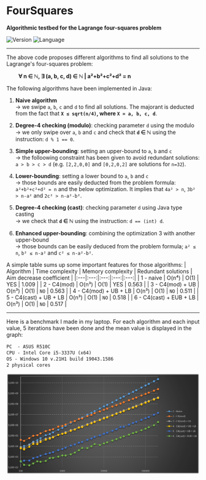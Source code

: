 # FourSquares

**Algorithmic testbed for the Lagrange four-squares problem**

![Version](https://img.shields.io/badge/Version-1.0-blue)
![Language](https://img.shields.io/badge/Language-JavaSE_1.8-green)

------

The above code proposes different algorithms to find all solutions to the Lagrange's four-squares problem:

&nbsp; &nbsp; &nbsp; &nbsp; **∀ n ∈ ℕ, ∃ (a, b, c, d) ∈ ℕ | a²+b²+c²+d² = n**

The following algorithms have been implemented in Java:

1) **Naive algorithm**<br/>→ we swipe `a`, `b`, `c` and `d` to find all solutions. The majorant is deducted from the fact that **`X ≤ sqrt(n/4)`, where `X = a, b, c, d`**.

2) **Degree-4 checking (modulo)**: checking parameter `d` using the modulo<br/>→ we only swipe over `a`, `b` and `c` and check that **`d` ∈ ℕ** using the instruction: `d % 1 == 0`.

3) **Simple upper-bounding**: setting an upper-bound to `a`, `b` and `c`<br/>→ the folloowing constraint has been given to avoid redundant solutions: `a > b > c > d` (e.g. `[2,2,0,0]` and `[0,2,0,2]` are solutions for `n=32`).

4) **Lower-bounding**: setting a lower bound to `a`, `b` and `c`<br/>→ those bounds are easily deducted from the problem formula: `a²+b²+c²+d² = n` and the below optimization. It implies that `4a² > n`, `3b² > n-a²` and `2c² > n-a²-b²`.

5) **Degree-4 checking (cast)**: checking parameter `d` using Java type casting<br/>→ we check that **`d` ∈ ℕ** using the instruction: `d == (int) d`.

6) **Enhanced upper-bounding**: combining the optimization 3 with another upper-bound<br/>→ those bounds can be easily deduced from the problem formula; `a² ≤ n`, `b² ≤ n-a²` and `c² ≤ n-a²-b²`.

A simple table sums up some important features for those algorithms:
| Algorithm | Time complexity | Memory complexity | Redundant solutions | Aim decrease coefficient |
|:---|:---:|:---:|:---:|:---:|
| 1 - naive | O(n⁴) | O(1) | YES | 1.009 |
| 2 - C4(mod) | O(n³) | O(1) | YES | 0.563 |
| 3 - C4(mod) + UB | O(n³) | O(1) | `NO` | 0.563 |
| 4 - C4(mod) + UB + LB | O(n³) | O(1) | `NO` | 0.511 |
| 5 - C4(cast) + UB + LB | O(n³) | O(1) | `NO` | 0.518 |
| 6 - C4(cast) + EUB + LB | O(n³) | O(1) | `NO` | 0.517 |

---

Here is a benchmark I made in my laptop. For each algorithm and each input value, 5 iterations have been done and the mean value is displayed in the graph:

    PC  - ASUS R510C
    CPU - Intel Core i5-3337U (x64)
    OS - Windows 10 v.21H1 build 19043.1586
    2 physical cores
    
![Benchmark from 100 to 200.000](res/benchmark_1e2_2e6.png)
